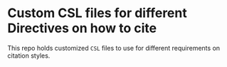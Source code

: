# Custom CSL files for different Directives on how to cite

This repo holds customized `CSL` files to use for different requirements on citation styles.